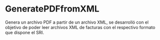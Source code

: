 # GeneratePDFfromXML
Genera un archivo PDF a partir de un archivo XML, se desarrolló con el objetivo de poder leer archivos XML de facturas con el respectivo formato que dispone el SRI.
